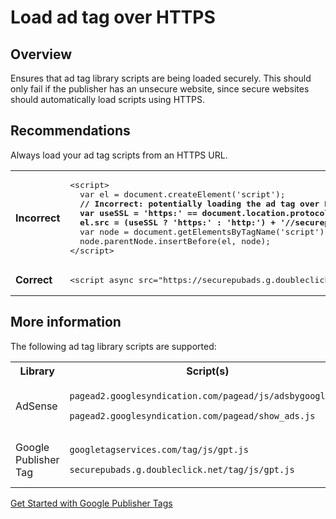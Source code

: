 # Load ad tag over HTTPS

## Overview

Ensures that ad tag library scripts are being loaded securely. This should only
fail if the publisher has an unsecure website, since secure websites should
automatically load scripts using HTTPS.

## Recommendations

Always load your ad tag scripts from an HTTPS URL.

<table class="details responsive">
  <tr>
    <td><strong>Incorrect</strong></td>
    <td>
<pre class="prettyprint lang-html">&lt;script&gt;
  var el = document.createElement('script');
  <strong>// Incorrect: potentially loading the ad tag over HTTP.
  var useSSL = 'https:' == document.location.protocol;
  el.src = (useSSL ? 'https:' : 'http:') + '//securepubads.g.doubleclick.net/tag/js/gpt.js';</strong>
  var node = document.getElementsByTagName('script')[0];
  node.parentNode.insertBefore(el, node);
&lt;/script&gt;</pre>
    </td>
  </tr>
  <tr>
    <td><strong>Correct</strong></td>
    <td>
<pre class="prettyprint lang-html">&lt;script async src="https://securepubads.g.doubleclick.net/tag/js/gpt.js"&gt;&lt;/script&gt;</pre>
    </td>
  </tr>
</table>

## More information

The following ad tag library scripts are supported:

<table>
  <tr>
    <th>Library</th>
    <th>Script(s)</th>
  </tr>
  <tr>
    <td>AdSense</td>
    <td>
      <p><code>pagead2.googlesyndication.com/pagead/js/adsbygoogle.js</code></p>
      <p><code>pagead2.googlesyndication.com/pagead/show_ads.js</code></p>
    </td>
  </tr>
  <tr>
    <td>Google Publisher Tag</td>
    <td>
      <p><code>googletagservices.com/tag/js/gpt.js</code></p>
      <p><code>securepubads.g.doubleclick.net/tag/js/gpt.js</code></p>
    </td>
  </tr>
</table>

[Get Started with Google Publisher Tags](https://developers.google.com/doubleclick-gpt/guides/get-started)
